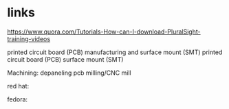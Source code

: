 # links

https://www.quora.com/Tutorials-How-can-I-download-PluralSight-training-videos

printed circuit board (PCB) manufacturing and surface mount (SMT)
printed circuit board (PCB)
surface mount (SMT)

Machining:
depaneling
pcb milling/CNC mill




red hat:



fedora:



